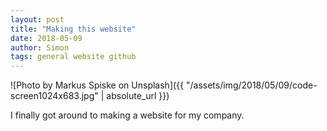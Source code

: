 ```yaml
---
layout: post
title: "Making this website"
date: 2018-05-09
author: Simon
tags: general website github
---
```


![Photo by Markus Spiske on Unsplash]({{ "/assets/img/2018/05/09/code-screen1024x683.jpg" | absolute_url }})

I finally got around to making a website for my company.